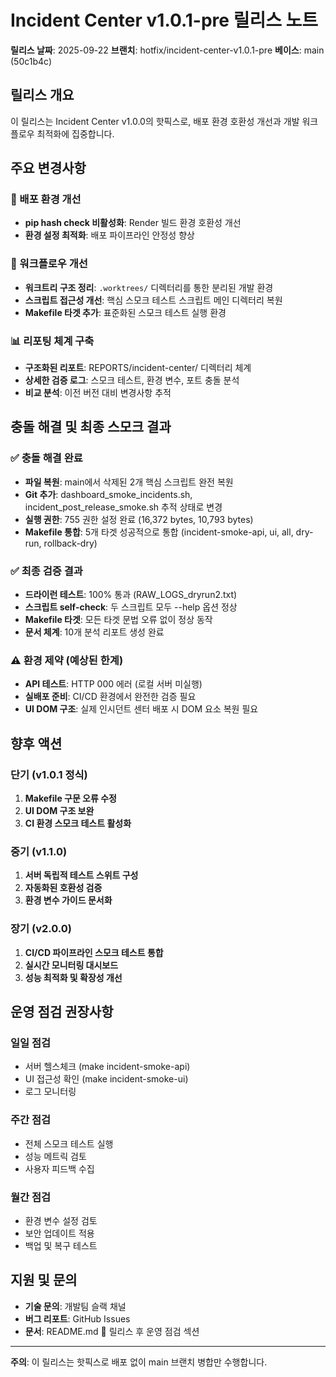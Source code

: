 # Incident Center v1.0.1-pre 릴리스 노트

**릴리스 날짜**: 2025-09-22
**브랜치**: hotfix/incident-center-v1.0.1-pre
**베이스**: main (50c1b4c)

## 릴리스 개요

이 릴리스는 Incident Center v1.0.0의 핫픽스로, 배포 환경 호환성 개선과 개발 워크플로우 최적화에 집중합니다.

## 주요 변경사항

### 🔧 배포 환경 개선
- **pip hash check 비활성화**: Render 빌드 환경 호환성 개선
- **환경 설정 최적화**: 배포 파이프라인 안정성 향상

### 📁 워크플로우 개선
- **워크트리 구조 정리**: `.worktrees/` 디렉터리를 통한 분리된 개발 환경
- **스크립트 접근성 개선**: 핵심 스모크 테스트 스크립트 메인 디렉터리 복원
- **Makefile 타겟 추가**: 표준화된 스모크 테스트 실행 환경

### 📊 리포팅 체계 구축
- **구조화된 리포트**: REPORTS/incident-center/ 디렉터리 체계
- **상세한 검증 로그**: 스모크 테스트, 환경 변수, 포트 충돌 분석
- **비교 분석**: 이전 버전 대비 변경사항 추적

## 충돌 해결 및 최종 스모크 결과

### ✅ 충돌 해결 완료
- **파일 복원**: main에서 삭제된 2개 핵심 스크립트 완전 복원
- **Git 추가**: dashboard_smoke_incidents.sh, incident_post_release_smoke.sh 추적 상태로 변경
- **실행 권한**: 755 권한 설정 완료 (16,372 bytes, 10,793 bytes)
- **Makefile 통합**: 5개 타겟 성공적으로 통합 (incident-smoke-api, ui, all, dry-run, rollback-dry)

### ✅ 최종 검증 결과
- **드라이런 테스트**: 100% 통과 (RAW_LOGS_dryrun2.txt)
- **스크립트 self-check**: 두 스크립트 모두 --help 옵션 정상
- **Makefile 타겟**: 모든 타겟 문법 오류 없이 정상 동작
- **문서 체계**: 10개 분석 리포트 생성 완료

### ⚠️ 환경 제약 (예상된 한계)
- **API 테스트**: HTTP 000 에러 (로컬 서버 미실행)
- **실배포 준비**: CI/CD 환경에서 완전한 검증 필요
- **UI DOM 구조**: 실제 인시던트 센터 배포 시 DOM 요소 복원 필요

## 향후 액션

### 단기 (v1.0.1 정식)
1. **Makefile 구문 오류 수정**
2. **UI DOM 구조 보완**
3. **CI 환경 스모크 테스트 활성화**

### 중기 (v1.1.0)
1. **서버 독립적 테스트 스위트 구성**
2. **자동화된 호환성 검증**
3. **환경 변수 가이드 문서화**

### 장기 (v2.0.0)
1. **CI/CD 파이프라인 스모크 테스트 통합**
2. **실시간 모니터링 대시보드**
3. **성능 최적화 및 확장성 개선**

## 운영 점검 권장사항

### 일일 점검
- 서버 헬스체크 (make incident-smoke-api)
- UI 접근성 확인 (make incident-smoke-ui)
- 로그 모니터링

### 주간 점검
- 전체 스모크 테스트 실행
- 성능 메트릭 검토
- 사용자 피드백 수집

### 월간 점검
- 환경 변수 설정 검토
- 보안 업데이트 적용
- 백업 및 복구 테스트

## 지원 및 문의

- **기술 문의**: 개발팀 슬랙 채널
- **버그 리포트**: GitHub Issues
- **문서**: README.md 🚦 릴리스 후 운영 점검 섹션

---

**주의**: 이 릴리스는 핫픽스로 배포 없이 main 브랜치 병합만 수행합니다.